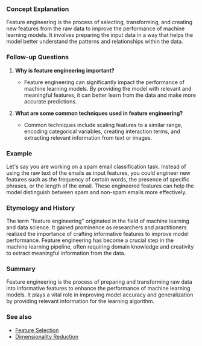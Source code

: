 ### Concept Explanation

Feature engineering is the process of selecting, transforming, and creating new
features from the raw data to improve the performance of machine learning
models. It involves preparing the input data in a way that helps the model
better understand the patterns and relationships within the data.

### Follow-up Questions

1. **Why is feature engineering important?**
   - Feature engineering can significantly impact the performance of machine
     learning models. By providing the model with relevant and meaningful
     features, it can better learn from the data and make more accurate
     predictions.

2. **What are some common techniques used in feature engineering?**
   - Common techniques include scaling features to a similar range, encoding
     categorical variables, creating interaction terms, and extracting
     relevant information from text or images.

### Example

Let's say you are working on a spam email classification task. Instead of
using the raw text of the emails as input features, you could engineer new
features such as the frequency of certain words, the presence of specific
phrases, or the length of the email. These engineered features can help the
model distinguish between spam and non-spam emails more effectively.

### Etymology and History

The term "feature engineering" originated in the field of machine learning and
data science. It gained prominence as researchers and practitioners realized
the importance of crafting informative features to improve model performance.
Feature engineering has become a crucial step in the machine learning pipeline,
often requiring domain knowledge and creativity to extract meaningful
information from the data.

### Summary

Feature engineering is the process of preparing and transforming raw data into
informative features to enhance the performance of machine learning models.
It plays a vital role in improving model accuracy and generalization by
providing relevant information for the learning algorithm.

### See also

- [Feature Selection](?concept=feature+selection&specialist_role=machine+learning+specialist&target_audience=software+engineer)
- [Dimensionality Reduction](?concept=dimensionality+reduction&specialist_role=machine+learning+specialist&target_audience=software+engineer)